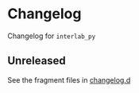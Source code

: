 <!-- markdownlint-disable MD024 -->
<!-- markdownlint-disable MD013 -->
<!-- prettier-ignore-start -->
# Changelog

Changelog for `interlab_py`

## Unreleased

[changelog.d]: https://github.com/wpk-nist-gov/interlab_py/tree/main/changelog.d

See the fragment files in [changelog.d]
<!-- prettier-ignore-end -->

<!-- markdownlint-enable MD013 -->

<!-- scriv-insert-here -->

